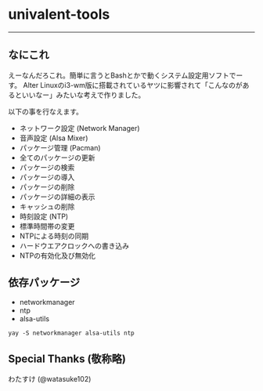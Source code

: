 # univalent-tools
-----

## なにこれ
えーなんだろこれ。簡単に言うとBashとかで動くシステム設定用ソフトでーす。
Alter Linuxのi3-wm版に搭載されているヤツに影響されて「こんなのがあるといいなー」みたいな考えで作りました。

以下の事を行なえます。

- ネットワーク設定 (Network Manager)
- 音声設定 (Alsa Mixer)
- パッケージ管理 (Pacman)
 - 全てのパッケージの更新
 - パッケージの検索
 - パッケージの導入
 - パッケージの削除
 - パッケージの詳細の表示
 - キャッシュの削除
- 時刻設定 (NTP)
 - 標準時間帯の変更
 - NTPによる時刻の同期
 - ハードウエアクロックへの書き込み
 - NTPの有効化及び無効化

## 依存パッケージ
* networkmanager
* ntp
* alsa-utils

`yay -S networkmanager alsa-utils ntp`

## Special Thanks (敬称略)
わたすけ (@watasuke102)
